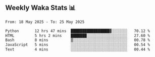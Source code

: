 ## Weekly Waka Stats 📊
<!--START_SECTION:waka-->

```txt
From: 18 May 2025 - To: 25 May 2025

Python       12 hrs 47 mins  █████████████████▓░░░░░░░   70.12 %
HTML         5 hrs 2 mins    ███████░░░░░░░░░░░░░░░░░░   27.60 %
Bash         8 mins          ▒░░░░░░░░░░░░░░░░░░░░░░░░   00.78 %
JavaScript   5 mins          ░░░░░░░░░░░░░░░░░░░░░░░░░   00.54 %
Text         4 mins          ░░░░░░░░░░░░░░░░░░░░░░░░░   00.44 %
```

<!--END_SECTION:waka-->

<!--

Here are some ideas to get you started:

- 🔭 I’m currently working on (way to add branches committed on)
- 🌱 I’m currently learning Web Frameworks and Machine Learning! (Lisp, JS (react & angular), Python, and __)
- 💬 Ask me about ...
- 📫 How to reach me: 
- 😄 Pronouns: He/Him/His
- ⚡ Fun fact: ...

that-recsys-lab
-->
